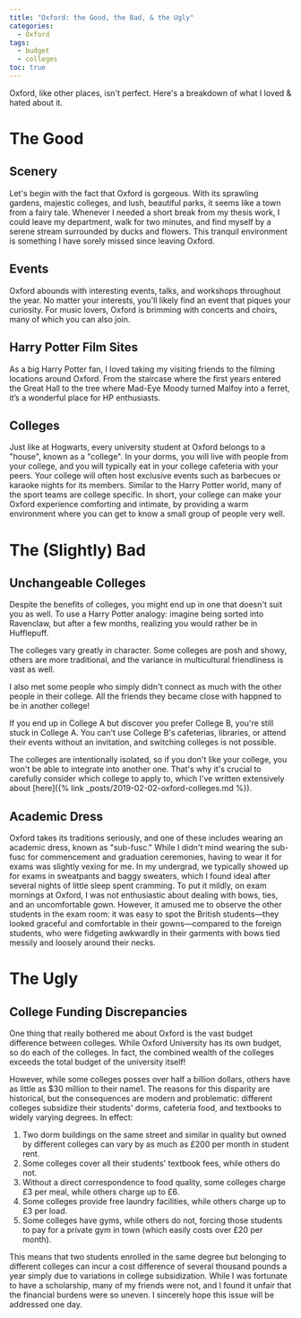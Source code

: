 ```yaml
---
title: "Oxford: the Good, the Bad, & the Ugly"
categories:
  - Oxford
tags:
  - budget
  - colleges
toc: true
---
```


Oxford, like other places, isn't perfect. Here's a breakdown of what I loved & hated about it.

# The Good

## Scenery 

Let's begin with the fact that Oxford is gorgeous. With its sprawling gardens, majestic colleges, and lush, beautiful parks, it seems like a town from a fairy tale. Whenever I needed a short break from my thesis work, I could leave my department, walk for two minutes, and find myself by a serene stream surrounded by ducks and flowers. This tranquil environment is something I have sorely missed since leaving Oxford.

## Events 

Oxford abounds with interesting events, talks, and workshops throughout the year. No matter your interests, you'll likely find an event that piques your curiosity. For music lovers, Oxford is brimming with concerts and choirs, many of which you can also join.

## Harry Potter Film Sites 

As a big Harry Potter fan, I loved taking my visiting friends to the filming locations around Oxford. From the staircase where the first years entered the Great Hall to the tree where Mad-Eye Moody turned Malfoy into a ferret, it’s a wonderful place for HP enthusiasts.

## Colleges 

Just like at Hogwarts, every university student at Oxford belongs to a "house", known as a "college". In your dorms, you will live with people from your college, and you will typically eat in your college cafeteria with your peers. Your college will often host exclusive events such as barbecues or karaoke nights for its members. Similar to the Harry Potter world, many of the sport teams are college specific. In short, your college can make your Oxford experience comforting and intimate, by providing a warm environment where you can get to know a small group of people very well.

# The (Slightly) Bad

## Unchangeable Colleges 

Despite the benefits of colleges, you might end up in one that doesn't suit you as well. To use a Harry Potter analogy: imagine being sorted into Ravenclaw, but after a few months, realizing you would rather be in Hufflepuff.

The colleges vary greatly in character. Some colleges are posh and showy, others are more traditional, and the variance in multicultural friendliness is vast as well.

I also met some people who simply didn't connect as much with the other people in their college. All the friends they became close with happned to be in another college!

If you end up in College A but discover you prefer College B, you're still stuck in College A. You can't use College B's cafeterias, libraries, or attend their events without an invitation, and switching colleges is not possible.

The colleges are intentionally isolated, so if you don't like your college, you won't be able to integrate into another one. That's why it's crucial to carefully consider which college to apply to, which I've written extensively about [here]({% link _posts/2019-02-02-oxford-colleges.md %}).

## Academic Dress 

Oxford takes its traditions seriously, and one of these includes wearing an academic dress, known as "sub-fusc." While I didn't mind wearing the sub-fusc for commencement and graduation ceremonies, having to wear it for exams was slightly vexing for me. In my undergrad, we typically showed up for exams in sweatpants and baggy sweaters, which I found ideal after several nights of little sleep spent cramming. To put it mildly, on exam mornings at Oxford, I was not enthusiastic about dealing with bows, ties, and an uncomfortable gown. However, it amused me to observe the other students in the exam room: it was easy to spot the British students—they looked graceful and comfortable in their gowns—compared to the foreign students, who were fidgeting awkwardly in their garments with bows tied messily and loosely around their necks.  

# The Ugly

## College Funding Discrepancies 

One thing that really bothered me about Oxford is the vast budget difference between colleges. While Oxford University has its own budget, so do each of the colleges. In fact, the combined wealth of the colleges exceeds the total budget of the university itself!

However, while some colleges posses over half a billion dollars, others have as little as $30 million to their name1. The reasons for this disparity are historical, but the consequences are modern and problematic: different colleges subsidize their students' dorms, cafeteria food, and textbooks to widely varying degrees. In effect:

1. Two dorm buildings on the same street and similar in quality but owned by different colleges can vary by as much as £200 per month in student rent.
1. Some colleges cover all their students' textbook fees, while others do not.
1. Without a direct correspondence to food quality, some colleges charge £3 per meal, while others charge up to £6.
1. Some colleges provide free laundry facilities, while others charge up to £3 per load.
1. Some colleges have gyms, while others do not, forcing those students to pay for a private gym in town (which easily costs over £20 per month).

This means that two students enrolled in the same degree but belonging to different colleges can incur a cost difference of several thousand pounds a year simply due to variations in college subsidization. While I was fortunate to have a scholarship, many of my friends were not, and I found it unfair that the financial burdens were so uneven. I sincerely hope this issue will be addressed one day.

